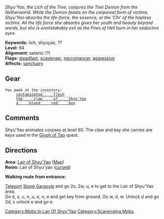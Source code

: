 *Shyu'Yao, the Lich of the Tree, conjures the Tree Demon from the
Netherworld. While the Demon feasts on the corporeal form of victims,
Shyu'Yao absorbs the life-force, the essence, or the 'Chi' of the
hapless victims. All the life force she absorbs gives her youth and
beauty beyond words, but she is unmistakably evil as the Fires of Hell
burn in her seductive eyes.*

**Keywords:** lich, shyuyao, ??  
**Level:** 64  
**Alignment:** satanic (?)  
**Flags:** [steadfast](Sentinel_Mobs "wikilink"),
[scavenger](:Category:Scavenging_Mobs "wikilink"),
[necromancer](Corpse-Animating_Mobs "wikilink"),
[aggressive](Aggressive_Mobs "wikilink")  
**Affects:** [sanctuary](Sanctuary "wikilink")

## Gear

`You peek at the inventory:`  
`     `[`contaminated`` ``flesh`](Contaminated_Flesh "wikilink")  
`     `[`the`` ``claw`` ``of`` ``Shyu'Yao`](the_claw_of_Shyu'Yao "wikilink")  
`     `[`a`` ``blood`` ``red`` ``key`](a_blood_red_key "wikilink")

## Comments

Shyu'Yao animates corpses at level 60. The claw and key she carries are
keys used in the [Glyph of Tao](Glyph_Of_Tao_(1_of_2) "wikilink") quest.

## Directions

**Area:** [Lair of Shyu'Yao](:Category:Lair_Of_Shyu'Yao "wikilink")
([Map](Lair_Of_Shyu'Yao_Map "wikilink"))  
**Room:** Lair of Shyu'yao ([cursed](Cursed_Rooms "wikilink"))

**Walking route from entrance:**

[Teleport](Teleport "wikilink") [Stone
Gargoyle](Stone_Gargoyle "wikilink") and go 2s, 2w, u, e to get to the
Lair of Shyu'Yao area.  
Go e, s, u, n, u, e, n, e and get key from ground. Go w, d, w. Unlock d
and go 2d, s unlock e and go e.

[Category:Mobs In Lair Of
Shyu'Yao](Category:Mobs_In_Lair_Of_Shyu'Yao "wikilink")
[Category:Scavenging Mobs](Category:Scavenging_Mobs "wikilink")
